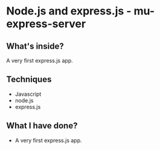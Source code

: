 # Node.js and express.js - mu-express-server

## What's inside?

A very first express.js app.

## Techniques

- Javascript
- node.js
- express.js

## What I have done?

- A very first express.js app.

